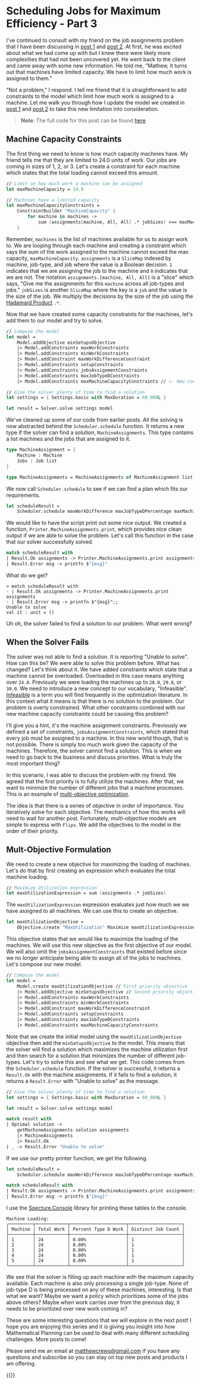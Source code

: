 # Scheduling Jobs for Maximum Efficiency - Part 3


I've continued to consult with my friend on the job assignments problem that I have been discussing in [post 1](/blog/2021/01/2021-01-25/) and [post 2](/blog/2021/01/2021-01-28/). At first, he was excited about what we had come up with but I knew there were likely more complexities that had not been uncovered yet. He went back to the client and came away with some new information. He told me, "Mathew, it turns out that machines have limited capacity. We have to limit how much work is assigned to them."

"Not a problem," I respond. I tell me friend that it is straightforward to add constraints to the model which limit how much work is assigned to a machine. Let me walk you through how I update the model we created in [post 1](/blog/2021/01/2021-01-25/) and [post 2](/blog/2021/01/2021-01-28/) to take this new limitation into consideration.

> **Note**: The full code for this post can be found [here](https://github.com/matthewcrews/modelmondays/blob/main/2021-01-22-MachineAllocation/2021-02-02-MachineAllocationWithCapacity.fsx)
## Machine Capacity Constraints

The first thing we need to know is how much capacity machines have. My friend tells me that they are limited to 24.0 units of work. Our jobs are coming in sizes of 1, 2, or 3. Let's create a constraint for each machine which states that the total loading cannot exceed this amount.

```fsharp
// Limit on how much work a machine can be assigned
let maxMachineCapacity = 24.0

// Machines have a limited capacity
let maxMachineCapacityConstraints =
    ConstraintBuilder "MachineCapacity" {
        for machine in machines ->
            sum (assignments[machine, All, All] .* jobSizes) <== maxMachineCapacity
    }
```

Remember, `machines` is the list of machines available for us to assign work to. We are looping through each machine and creating a constraint which says the sum of the work assigned to the machine cannot exceed the max capacity, `maxMachineCapacity`. `assignments` is a `SliceMap` indexed by machine, job-type, and job where the value is a Boolean decision. `1` indicates that we are assigning the job to the machine and `0` indicates that we are not. The notation `assignments.[machine, All, All]` is a "slice" which says, "Give me the assignments for this `machine` across all job-types and jobs." `jobSizes` is another `SliceMap` where the key is a `job` and the value is the size of the job. We multiply the decisions by the size of the job using the [Hadamard Product](https://en.wikipedia.org/wiki/Hadamard_product_(matrices)) `.*`.

Now that we have created some capacity constraints for the machines, let's add them to our model and try to solve.

```fsharp
// Compose the model
let model =
    Model.addObjective minSetupsObjective
    |> Model.addConstraints maxWorkConstraints
    |> Model.addConstraints minWorkConstraints
    |> Model.addConstraint maxWorkDifferenceConstraint
    |> Model.addConstraints setupConstraints
    |> Model.addConstraints jobsAssignmentConstraints
    |> Model.addConstraints maxJobTypeDConstraints
    |> Model.addConstraints maxMachineCapacityConstraints // <- New constraints

// Give the solver plenty of time to find a solution
let settings = { Settings.basic with MaxDuration = 60_000L }

let result = Solver.solve settings model
```

We've cleaned up some of our code from earlier posts. All the solving is now abstracted behind the `Scheduler.schedule` function. It returns a new type if the solver can find a solution, `MachineAssignments`. This type contains a list machines  and the jobs that are assigned to it.

```fsharp
type MachineAssignment = {
    Machine : Machine
    Jobs : Job list
}

type MachineAssignments = MachineAssignments of MachineAssignment list
```

We now call `Scheduler.schedule` to see if we can find a plan which fits our requirements.

```fsharp
let scheduleResult = 
    Scheduler.schedule maxWorkDifference maxJobTypeDPercentage maxMachineCapacity jobs machines
```

We would like to have the script print out some nice output. We created a function, `Printer.MachineAssignments.print`, which provides nice clean output if we are able to solve the problem. Let's call this function in the case that our solver successfully solved.

```fsharp
match scheduleResult with
| Result.Ok assignments -> Printer.MachineAssignments.print assignments
| Result.Error msg -> printfn $"{msg}"
```

What do we get?

```terminal
> match scheduleResult with
- | Result.Ok assignments -> Printer.MachineAssignments.print assignments
- | Result.Error msg -> printfn $"{msg}";;
Unable to solve
val it : unit = ()
```

Uh oh, the solver failed to find a solution to our problem. What went wrong?

## When the Solver Fails

The solver was not able to find a solution. It is reporting "Unable to solve". How can this be? We were able to solve this problem before. What has changed? Let's think about it. We have added constraints which state that a machine cannot be overloaded. Overloaded in this case means anything over `24.0`. Previously we were loading the machines up to `28.0`, `29.0`, or `30.0`. We need to introduce a new concept to our vocabulary, "Infeasible". [Infeasible](https://en.wikipedia.org/wiki/Feasible_region) is a term you will find frequently in the optimization literature. In this context what it means is that there is no solution to the problem. Our problem is overly constrained. What other constraints combined with our new machine capacity constraints could be causing this problem?

I'll give you a hint, it's the machine assignment constraints. Previously we defined a set of constraints, `jobsAssignmentConstraints`, which stated that every job must be assigned to a machine. In this new world though, that is not possible. There is simply too much work given the capacity of the machines. Therefore, the solver cannot find a solution. This is when we need to go back to the business and discuss priorities. What is truly the most important thing?

In this scenario, I was able to discuss the problem with my friend. We agreed that the first priority is to fully utilize the machines. After that, we want to minimize the number of different jobs that a machine processes. This is an example of [multi-objective optimization](https://en.wikipedia.org/wiki/Multi-objective_optimization).

The idea is that there is a series of objective in order of importance. You iteratively solve for each objective. The mechanics of how this works will need to wait for another post. Fortunately, multi-objective models are simple to express with `Flips`. We add the objectives to the model in the order of their priority.

## Mult-Objective Formulation

We need to create a new objective for maximizing the loading of machines. Let's do that by first creating an expression which evaluates the total machine loading.

```fsharp
// Maximize Utilization expression
let maxUtilizationExpression = sum (assignments .* jobSizes) 
```

The `maxUtilizationExpression` expression evaluates just how much we we have assigned to all machines. We can use this to create an objective.

```fsharp
let maxUtilizationObjective =
    Objective.create "MaxUtilization" Maximize maxUtilizationExpression
```

This objective states that we would like to maximize the loading of the machines. We will use this new objective as the first objective of our model. We will also omit the `jobsAssignmentConstraints` that existed before since we no longer anticipate being able to assign all of the jobs to machines. Let's compose our new model.

```fsharp
// Compose the model
let model =
    Model.create maxUtilizationObjective // First priority objective
    |> Model.addObjective minSetupsObjective // Second priority objective
    |> Model.addConstraints maxWorkConstraints
    |> Model.addConstraints minWorkConstraints
    |> Model.addConstraint maxWorkDifferenceConstraint
    |> Model.addConstraints setupConstraints
    |> Model.addConstraints maxJobTypeDConstraints
    |> Model.addConstraints maxMachineCapacityConstraints
```

Note that we create the initial model using the `maxUtilizationObjective` objective then add the `minSetupsObjective` to the model. This means that the solver will find a solution which maximizes the machine utilization first and then search for a solution that minimizes the number of different job-types. Let's try to solve this and see what we get. This code comes from the `Scheduler.schedule` function. If the solver is successful, it returns a `Result.Ok` with the machine assignments. If it fails to find a solution, it returns a `Result.Error` with "Unable to solve" as the message.

```fsharp
// Give the solver plenty of time to find a solution
let settings = { Settings.basic with MaxDuration = 60_000L }

let result = Solver.solve settings model

match result with
| Optimal solution -> 
    getMachineAssignments solution assignments
    |> MachineAssignments
    |> Result.Ok
| _ -> Result.Error "Unable to solve"
```

If we use our pretty printer function, we get the following.

```fsharp
let scheduleResult = 
    Scheduler.schedule maxWorkDifference maxJobTypeDPercentage maxMachineCapacity jobs machines

match scheduleResult with
| Result.Ok assignments -> Printer.MachineAssignments.print assignments
| Result.Error msg -> printfn $"{msg}"
```

I use the [Specture.Console](https://github.com/spectresystems/spectre.console) library for printing these tables to the console.

```terminal
Machine Loading:
┌─────────┬────────────┬─────────────────────┬────────────────────┐
│ Machine │ Total Work │ Percent Type D Work │ Distinct Job Count │
├─────────┼────────────┼─────────────────────┼────────────────────┤
│ 1       │ 24         │ 0.00%               │ 1                  │
│ 2       │ 24         │ 0.00%               │ 1                  │
│ 3       │ 24         │ 0.00%               │ 1                  │
│ 4       │ 24         │ 0.00%               │ 1                  │
│ 5       │ 24         │ 0.00%               │ 1                  │
└─────────┴────────────┴─────────────────────┴────────────────────┘
```

We see that the solver is filling up each machine with the maximum capacity available. Each machine is also only processing a single job-type. None of job-type D is being processed on any of these machines, interesting. Is that what we want? Maybe we want a policy which prioritizes some of the jobs above others? Maybe when work carries over from the previous day, it needs to be prioritized over new work coming in?

These are some interesting questions that we will explore in the next post! I hope you are enjoying this series and it is giving you insight into how Mathematical Planning can be used to deal with many different scheduling challenges. More posts to come!

Please send me an email at matthewcrews@gmail.com if you have any questions and subscribe so you can stay on top new posts and products I am offering.

{{<subscribe>}}

